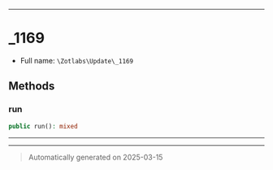 ***

# _1169





* Full name: `\Zotlabs\Update\_1169`




## Methods


### run



```php
public run(): mixed
```












***


***
> Automatically generated on 2025-03-15
